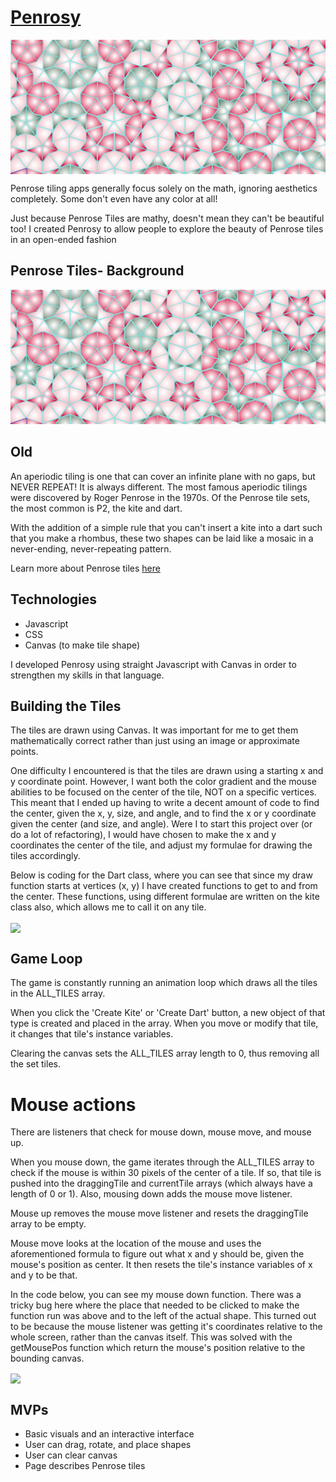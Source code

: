 # [Penrosy](https://dropspindl.github.io/penrosy/)


<img src='./images/penrosy_banner.png' align='center' border-radius=3 />

Penrose tiling apps generally focus solely on the math, ignoring aesthetics completely. Some don't even have any color at all!

Just because Penrose Tiles are mathy, doesn't mean they can't be beautiful too! I created Penrosy to allow people to explore the beauty of Penrose tiles in an open-ended fashion


## Penrose Tiles- Background

<img src='./images/penrosy_banner.png'>

## Old
 

An aperiodic tiling is one that can cover an infinite plane with no gaps, but NEVER REPEAT! It is always different. 
The most famous aperiodic tilings were discovered by Roger Penrose in the 1970s. 
Of the Penrose tile sets, the most common is P2, the kite and dart. 

With the addition of a simple rule that you can't insert a kite into a dart such that you make a rhombus, 
these two shapes can be laid like a mosaic in a never-ending, never-repeating pattern. 

Learn more about Penrose tiles [here](http://nautil.us/issue/13/symmetry/impossible-cookware-and-other-triumphs-of-the-penrose-tile)


## Technologies

  - Javascript 
  - CSS 
  - Canvas (to make tile shape) 
 
  I developed Penrosy using straight Javascript with Canvas in order to strengthen my skills in that language. 
  
## Building the Tiles 
 
 The tiles are drawn using Canvas. It was important for me to get them mathematically correct rather than just using an image or approximate points. 

One difficulty I encountered is that the tiles are drawn using a starting x and y coordinate point. However, I want both the color gradient and the mouse abilities to be focused on the center of the tile, NOT on a specific vertices. This meant that I ended up having to write a decent amount of code to find the center, given the x, y, size, and angle, and to find the x or y coordinate given the center (and size, and angle). Were I to start this project over (or do a lot of refactoring), I would have chosen to make the x and y coordinates the center of the tile, and adjust my formulae for drawing the tiles accordingly. 

Below is coding for the Dart class, where you can see that since my draw function starts at vertices (x, y) I have created functions to get to and from the center. These functions, using different formulae are written on the kite class also, which allows me to call it on any tile. 

<img src='https://i.imgur.com/OCPmqCw.png' align='center' border-radius=3 />

## Game Loop 

The game is constantly running an animation loop which draws all the tiles in the ALL_TILES array.

When you click the 'Create Kite' or 'Create Dart' button, a new object of that type is created and placed in the array. When you move or modify that tile, it changes that tile's instance variables. 

Clearing the canvas sets the ALL_TILES array length to 0, thus removing all the set tiles. 

# Mouse actions 

There are listeners that check for mouse down, mouse move, and mouse up. 

When you mouse down, the game iterates through the ALL_TILES array to check if the mouse is within 30 pixels of the center of a tile. If so, that tile is pushed into the draggingTile and currentTile arrays (which always have a length of 0 or 1). Also, mousing down adds the mouse move listener. 

Mouse up removes the mouse move listener and resets the draggingTile array to be empty.  

Mouse move looks at the location of the mouse and uses the aforementioned formula to figure out what x and y should be, given the mouse's position as center. It then resets the tile's instance variables of x and y to be that. 

In the code below, you can see my mouse down function. There was a tricky bug here where the place that needed to be clicked to make the function run was above and to the left of the actual shape. This turned out to be because the mouse listener was getting it's coordinates relative to the whole screen, rather than the canvas itself. This was solved with the getMousePos function which return the mouse's position relative to the bounding canvas. 

<img src='https://i.imgur.com/8WuZSR2.png' align='center' border-radius=3/>




  
 ## MVPs 
 
   - Basic visuals and an interactive interface
   - User can drag, rotate, and place shapes
   - User can clear canvas
   - Page describes Penrose tiles 
   
 


